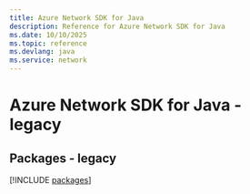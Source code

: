 ```yaml
---
title: Azure Network SDK for Java
description: Reference for Azure Network SDK for Java
ms.date: 10/10/2025
ms.topic: reference
ms.devlang: java
ms.service: network
---
```

# Azure Network SDK for Java - legacy
## Packages - legacy
[!INCLUDE [packages](network-index.md)]